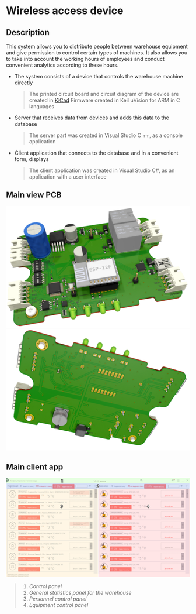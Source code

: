 
# Wireless access device
## Description
This system allows you to distribute people between warehouse equipment and give permission to control certain types of machines. It also allows you to take into account the working hours of employees and conduct convenient analytics according to these hours.
- The system consists of a device that controls the warehouse machine directly
	>The printed circuit board and circuit diagram of the device are created in [KiCad](https://www.kicad.org) 
	Firmware created in Keil uVision for ARM in C languages
- Server that receives data from devices and adds this data to the database
	>The server part was created in Visual Studio C ++, as a console application
- Client application that connects to the database and in a convenient form, displays
	>The client application was created in Visual Studio C#, as an application with a user interface

## Main view PCB
![PCB top](https://github.com/dimaib/UBD/blob/master/schematic_pcb/UBD_stm32/top_view_pcb.png?raw=true)
![enter image description here](https://github.com/dimaib/UBD/blob/master/schematic_pcb/UBD_stm32/bottom_view_pcb.png?raw=true)

## Main client app
![Main client app](https://github.com/dimaib/UBD/blob/master/instruction/%D0%98%D0%BD%D1%82%D0%B5%D1%80%D1%84%D0%B5%D0%B9%D1%81.jpg?raw=true)

>1. _Control panel_
>2. _General statistics panel for the warehouse_
>3. _Personnel control panel_
>4. _Equipment control panel_